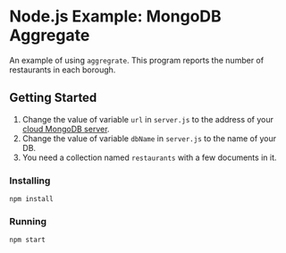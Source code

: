 # Node.js Example: MongoDB Aggregate
An example of using `aggregrate`.  This program reports the number of restaurants in each borough.
## Getting Started
1. Change the value of variable `url` in `server.js` to the address of your [cloud MongoDB server](http://clould.mongodb.com).
2. Change the value of variable `dbName` in `server.js` to the name of your DB.
3. You need a collection named `restaurants` with a few documents in it.
### Installing
```
npm install
```
### Running
```
npm start
```
